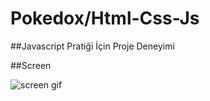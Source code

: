 # Pokedox/Html-Css-Js

##Javascript Pratiği İçin Proje Deneyimi

##Screen

![screen gif](https://github.com/zeynepdeli/pokedox-html-css-js/assets/129688573/65dd7aaa-1c3f-4ddc-9e69-07f8385e2d6d)

